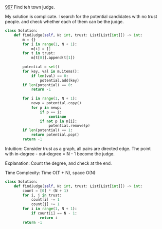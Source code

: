 [997](https://leetcode.com/problems/find-the-town-judge) Find teh town judge.

My solution is complicate. I search for the potential candidates with no trust people. and check whether each of them can be the judge. 

```python
class Solution:
    def findJudge(self, N: int, trust: List[List[int]]) -> int:
        m = {}
        for i in range(1, N + 1):
            m[i] = []
        for t in trust:
            m[t[0]].append(t[1])
            
        potential = set()
        for key, val in m.items():
            if len(val) == 0:
                potential.add(key)
        if len(potential) == 0:
            return -1
            
        for i in range(1, N + 1):
            newp = potential.copy()
            for p in newp:
                if p == i:
                    continue
                if not p in m[i]:
                    potential.remove(p)
        if len(potential) == 1:
            return potential.pop()
        return -1
```

Intuition:
Consider trust as a graph, all pairs are directed edge.
The point with in-degree - out-degree = N - 1 become the judge.

Explanation:
Count the degree, and check at the end.

Time Complexity:
Time O(T + N), space O(N)

```python
class Solution:
    def findJudge(self, N: int, trust: List[List[int]]) -> int:
        count = [0] * (N + 1)
        for i, j in trust:
            count[i] -= 1
            count[j] += 1
        for i in range(1, N + 1):
            if count[i] == N - 1:
                return i
        return -1
```